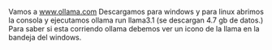 Vamos a www.ollama.com
Descargamos para windows y para linux
abrimos la consola y ejecutamos ollama run llama3.1
(se descargan 4.7 gb de datos.)
Para saber si esta corriendo ollama debemos ver un icono de la llama en la bandeja del windows.
